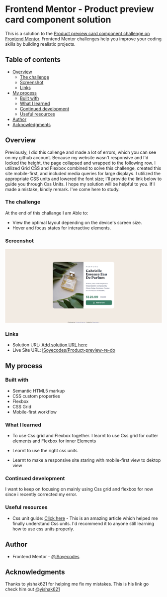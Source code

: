 # Frontend Mentor - Product preview card component solution

This is a solution to the [Product preview card component challenge on Frontend Mentor](https://www.frontendmentor.io/challenges/product-preview-card-component-GO7UmttRfa). Frontend Mentor challenges help you improve your coding skills by building realistic projects. 

## Table of contents

- [Overview](#correcting-my-mistake)
  - [The challenge](#product-preview-card-component-solution)
  - [Screenshot](#screenshot)
  - [Links](#links)
- [My process](#my-process)
  - [Built with](#html-css-only)
  - [What I learned](#what-i-learned)
  - [Continued development](#continued-development)
  - [Useful resources](#Css-grid-guid/Flexbox-guide)
- [Author](#iSoyecodes)
- [Acknowledgments](#acknowledgments)

## Overview
Previously, I did this callenge and made a lot of errors, which you can see on my github account. Because my website wasn't responsive and I'd locked the height, the page collapsed and wrapped to the following row. I utilized Grid CSS and Flexbox combined to solve this challenge, created this site mobile-first, and included media queries for large displays. I utilized the appropriate CSS units and lowered the font size; I'll provide the link below to guide you through Css Units. I hope my solution will be helpful to you. If I made a mistake, kindly remark. I've come here to study.

### The challenge

At the end of this challange I am Able to:

- View the optimal layout depending on the device's screen size.
- Hover and focus states for interactive elements.

### Screenshot

![](./design/screencapture-127-0-0-1-5500-index-html-2022-11-07-18_51_31.png)

### Links

- Solution URL: [Add solution URL here](https://your-solution-url.com)
- Live Site URL: [iSoyecodes/Product-preview-re-do](https://isoyecodes.github.io/Product-preview-re-do/)

## My process

### Built with

- Semantic HTML5 markup
- CSS custom properties
- Flexbox
- CSS Grid
- Mobile-first workflow

### What I learned

- To use Css grid and Flexbox together.
I learnt to use Css grid for outter elements and Flexbox for inner Elements

- Learnt to use the right css units
- Learnt to make a responsive site staring with mobile-first view to dektop view


### Continued development

I want to keep on focusing on mainly using Css grid and flexbox for now since i recently corrected my error.

### Useful resources

- Css unit guide: [Click here](https://developer.mozilla.org/en-US/docs/Learn/CSS/Building_blocks/Values_and_units) - This is an amazing article which helped me finally understand Css units. I'd recommend it to anyone still learning how to use css units properly.

## Author

- Frontend Mentor - [@iSoyecodes](https://www.frontendmentor.io/profile/iSoyecodes)

## Acknowledgments

Thanks to yishak621 for helping me fix my mistakes. This is his link go check him out [@yishak621](https://www.frontendmentor.io/profile/yishak621)

